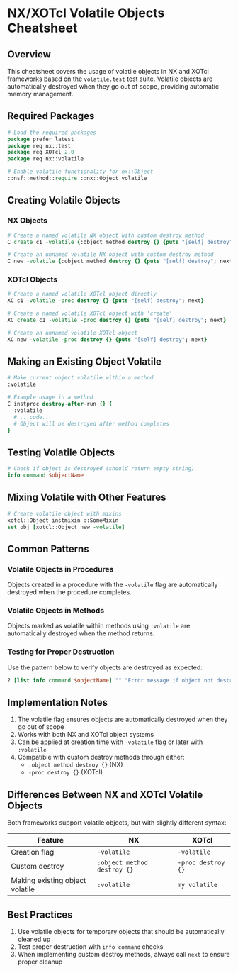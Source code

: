 # NX/XOTcl Volatile Objects Cheatsheet

## Overview
This cheatsheet covers the usage of volatile objects in NX and XOTcl frameworks based on the `volatile.test` test suite. Volatile objects are automatically destroyed when they go out of scope, providing automatic memory management.

## Required Packages

```tcl
# Load the required packages
package prefer latest
package req nx::test
package req XOTcl 2.0
package req nx::volatile

# Enable volatile functionality for nx::Object
::nsf::method::require ::nx::Object volatile
```

## Creating Volatile Objects

### NX Objects

```tcl
# Create a named volatile NX object with custom destroy method
C create c1 -volatile {:object method destroy {} {puts "[self] destroy"; next}}

# Create an unnamed volatile NX object with custom destroy method
C new -volatile {:object method destroy {} {puts "[self] destroy"; next}}
```

### XOTcl Objects

```tcl
# Create a named volatile XOTcl object directly
XC c1 -volatile -proc destroy {} {puts "[self] destroy"; next}

# Create a named volatile XOTcl object with 'create'
XC create c1 -volatile -proc destroy {} {puts "[self] destroy"; next}

# Create an unnamed volatile XOTcl object
XC new -volatile -proc destroy {} {puts "[self] destroy"; next}
```

## Making an Existing Object Volatile

```tcl
# Make current object volatile within a method
:volatile

# Example usage in a method
C instproc destroy-after-run {} {
  :volatile
  # ...code...
  # Object will be destroyed after method completes
}
```

## Testing Volatile Objects

```tcl
# Check if object is destroyed (should return empty string)
info command $objectName
```

## Mixing Volatile with Other Features

```tcl
# Create volatile object with mixins
xotcl::Object instmixin ::SomeMixin
set obj [xotcl::Object new -volatile]
```

## Common Patterns

### Volatile Objects in Procedures
Objects created in a procedure with the `-volatile` flag are automatically destroyed when the procedure completes.

### Volatile Objects in Methods
Objects marked as volatile within methods using `:volatile` are automatically destroyed when the method returns.

### Testing for Proper Destruction
Use the pattern below to verify objects are destroyed as expected:

```tcl
? [list info command $objectName] "" "Error message if object not destroyed"
```

## Implementation Notes

1. The volatile flag ensures objects are automatically destroyed when they go out of scope
2. Works with both NX and XOTcl object systems
3. Can be applied at creation time with `-volatile` flag or later with `:volatile`
4. Compatible with custom destroy methods through either:
   - `:object method destroy {}` (NX)
   - `-proc destroy {}` (XOTcl)

## Differences Between NX and XOTcl Volatile Objects

Both frameworks support volatile objects, but with slightly different syntax:

| Feature | NX | XOTcl |
|---------|-------|-------|
| Creation flag | `-volatile` | `-volatile` |
| Custom destroy | `:object method destroy {}` | `-proc destroy {}` |
| Making existing object volatile | `:volatile` | `my volatile` |

## Best Practices

1. Use volatile objects for temporary objects that should be automatically cleaned up
2. Test proper destruction with `info command` checks
3. When implementing custom destroy methods, always call `next` to ensure proper cleanup 
